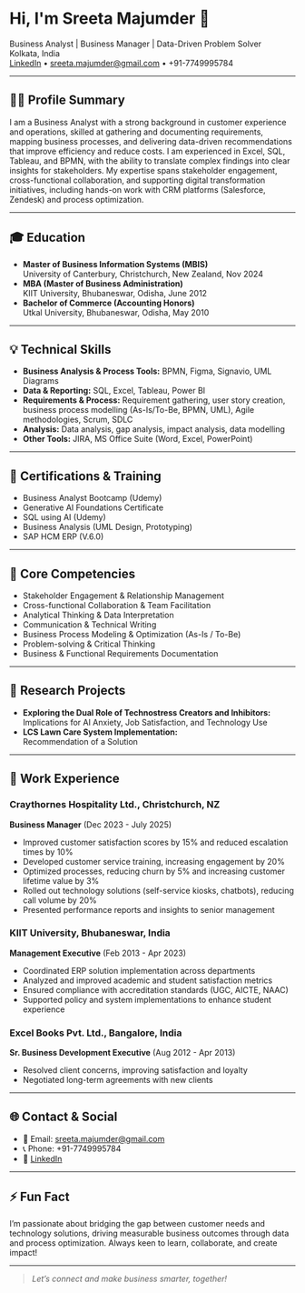 # Hi, I'm Sreeta Majumder 👋

Business Analyst | Business Manager | Data-Driven Problem Solver  
Kolkata, India  
[LinkedIn](https://www.linkedin.com/in/sreeta-majumder-9683582a) • sreeta.majumder@gmail.com • +91-7749995784

---

## 👩‍💼 Profile Summary

I am a Business Analyst with a strong background in customer experience and operations, skilled at gathering and documenting requirements, mapping business processes, and delivering data-driven recommendations that improve efficiency and reduce costs. I am experienced in Excel, SQL, Tableau, and BPMN, with the ability to translate complex findings into clear insights for stakeholders. My expertise spans stakeholder engagement, cross-functional collaboration, and supporting digital transformation initiatives, including hands-on work with CRM platforms (Salesforce, Zendesk) and process optimization.

---

## 🎓 Education

- **Master of Business Information Systems (MBIS)**  
  University of Canterbury, Christchurch, New Zealand, Nov 2024
- **MBA (Master of Business Administration)**  
  KIIT University, Bhubaneswar, Odisha, June 2012
- **Bachelor of Commerce (Accounting Honors)**  
  Utkal University, Bhubaneswar, Odisha, May 2010

---

## 💡 Technical Skills

- **Business Analysis & Process Tools:** BPMN, Figma, Signavio, UML Diagrams
- **Data & Reporting:** SQL, Excel, Tableau, Power BI
- **Requirements & Process:** Requirement gathering, user story creation, business process modelling (As-Is/To-Be, BPMN, UML), Agile methodologies, Scrum, SDLC
- **Analysis:** Data analysis, gap analysis, impact analysis, data modelling
- **Other Tools:** JIRA, MS Office Suite (Word, Excel, PowerPoint)

---

## 🏅 Certifications & Training

- Business Analyst Bootcamp (Udemy)
- Generative AI Foundations Certificate
- SQL using AI (Udemy)
- Business Analysis (UML Design, Prototyping)
- SAP HCM ERP (V.6.0)

---

## 🔑 Core Competencies

- Stakeholder Engagement & Relationship Management
- Cross-functional Collaboration & Team Facilitation
- Analytical Thinking & Data Interpretation
- Communication & Technical Writing
- Business Process Modeling & Optimization (As-Is / To-Be)
- Problem-solving & Critical Thinking
- Business & Functional Requirements Documentation

---

## 📝 Research Projects

- **Exploring the Dual Role of Technostress Creators and Inhibitors:**  
  Implications for AI Anxiety, Job Satisfaction, and Technology Use
- **LCS Lawn Care System Implementation:**  
  Recommendation of a Solution

---

## 💼 Work Experience

### Craythornes Hospitality Ltd., Christchurch, NZ  
**Business Manager** (Dec 2023 - July 2025)
- Improved customer satisfaction scores by 15% and reduced escalation times by 10%
- Developed customer service training, increasing engagement by 20%
- Optimized processes, reducing churn by 5% and increasing customer lifetime value by 3%
- Rolled out technology solutions (self-service kiosks, chatbots), reducing call volume by 20%
- Presented performance reports and insights to senior management

### KIIT University, Bhubaneswar, India  
**Management Executive** (Feb 2013 - Apr 2023)
- Coordinated ERP solution implementation across departments
- Analyzed and improved academic and student satisfaction metrics
- Ensured compliance with accreditation standards (UGC, AICTE, NAAC)
- Supported policy and system implementations to enhance student experience

### Excel Books Pvt. Ltd., Bangalore, India  
**Sr. Business Development Executive** (Aug 2012 - Apr 2013)
- Resolved client concerns, improving satisfaction and loyalty
- Negotiated long-term agreements with new clients

---

## 🌐 Contact & Social

- 📧 Email: sreeta.majumder@gmail.com
- 📞 Phone: +91-7749995784
- 🔗 [LinkedIn](https://www.linkedin.com/in/sreeta-majumder-9683582a)

---

## ⚡ Fun Fact

I’m passionate about bridging the gap between customer needs and technology solutions, driving measurable business outcomes through data and process optimization. Always keen to learn, collaborate, and create impact!

---

> _Let’s connect and make business smarter, together!_
